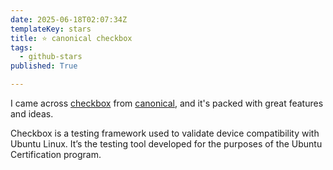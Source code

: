```yaml
---
date: 2025-06-18T02:07:34Z
templateKey: stars
title: ⭐ canonical checkbox
tags:
  - github-stars
published: True

---
```


I came across [checkbox](https://github.com/canonical/checkbox) from [canonical](https://github.com/canonical), and it's packed with great features and ideas.

Checkbox is a testing framework used to validate device compatibility with Ubuntu Linux. It’s the testing tool developed for the purposes of the Ubuntu Certification program.
